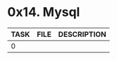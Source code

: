 # 0x14. Mysql

| TASK | FILE   | DESCRIPTION |
| ---- | ------ | ----------- |
| 0    | [](./) |             |
